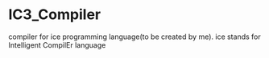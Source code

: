 # IC3_Compiler
compiler for ice programming language(to be created by me). ice stands for Intelligent CompilEr language
